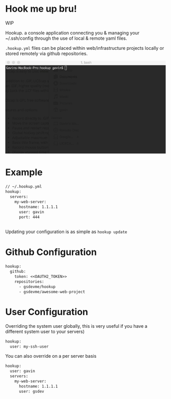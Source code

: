 Hook me up bru!
===============

WIP

Hookup. a console application connecting you & managing your ~/.ssh/config through the use of 
local & remote yaml files.

`.hookup.yml` files can be placed within web/infrastructure projects locally or stored
remotely via github repositories.

![alt text](example.gif "Example")


# Example
```
// ~/.hookup.yml
hookup:
  servers:
    my-web-server:
      hostname: 1.1.1.1
      user: gavin
      port: 444
      
```

Updating your configuration is as simple as `hookup update`

# Github Configuration
```
hookup:
  github:
    token: <<OAUTH2_TOKEN>>
    repositories:
      - gsdevme/hookup
      - gsdevme/awesome-web-project
```

# User Configuration

Overriding the system user globally, this is very useful if you have a different system
user to your servers)
```
hookup:
  user: my-ssh-user
```

You can also override on a per server basis
```
hookup:
  user: gavin
  servers:
    my-web-server:
      hostname: 1.1.1.1
      user: gsdev
```
